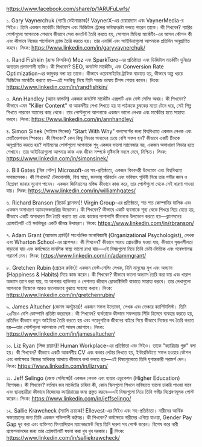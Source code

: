 https://www.facebook.com/share/p/1ARUFuLwfs/



১. Gary Vaynerchuk (গ্যারি ভেইনারচাক)!
VaynerX-এর চেয়ারম্যান এবং VaynerMedia-র সিইও। তিনি একজন মার্কেটিং জিনিয়াস এবং ডিজিটাল ট্রেন্ডের ভবিষ্যৎদ্রষ্টা বলতে পারেন তাকে।
কী শিখবেন?
গ্যারির পোস্টগুলো আপনাকে শেখাবে কীভাবে সেরা কনটেন্ট তৈরি করতে হয়, সোশ্যাল মিডিয়া মার্কেটিং-এর আসল কৌশল কী এবং কীভাবে নিজের পার্সোনাল ব্র্যান্ড তৈরি করতে হয়। তার এনার্জি এবং আইডিয়াগুলো আপনাকে প্রতিদিন অনুপ্রাণিত করবে।
লিংক: https://www.linkedin.com/in/garyvaynerchuk/

২. Rand Fishkin (র‍্যান্ড ফিসকিন)
Moz এবং SparkToro-এর প্রতিষ্ঠাতা এবং ডিজিটাল মার্কেটিং দুনিয়ার অন্যতম প্রভাবশালী ব্যক্তি।
কী শিখবেন?
SEO, কনটেন্ট মার্কেটিং, এবং Conversion Rate Optimization-এর জাদুকর বলা হয় তাকে। কীভাবে ওয়েবসাইটের ট্রাফিক বাড়াতে হয়, কীভাবে অল্প খরচে ডিজিটাল মার্কেটিং করতে হয়—এই সবকিছু নিয়ে তিনি সহজ ভাষায় টিপস শেয়ার করেন।
লিংক: https://www.linkedin.com/in/randfishkin/

৩. Ann Handley (অ্যান হ্যান্ডলি)
একজন কনটেন্ট মার্কেটিং এক্সপার্ট এবং বেস্ট সেলিং অথর।
কী শিখবেন?
কীভাবে এমন "Killer Content" বা আকর্ষণীয় লেখা লিখতে হয় যা পাঠককে চুম্বকের মতো টেনে ধরে, সেই শিল্প শিখতে পারবেন অ্যানের কাছ থেকে।
তার পোস্টগুলো আপনাকে একজন ভালো লেখক এবং মার্কেটার হতে সাহায্য করবে।
লিংক: https://www.linkedin.com/in/annhandley/

৪. Simon Sinek (সাইমন সিনেক)
"Start With Why" কনসেপ্টের জন্য বিশ্ববিখ্যাত একজন লেখক এবং মোটিভেশনাল স্পিকার।
কী শিখবেন?
কেন কিছু লিডার অন্যদের চেয়ে বেশি সফল হন?
কীভাবে একটি টিমকে অনুপ্রাণিত করতে হয়?
সাইমনের পোস্টগুলো আপনাকে শুধু একজন ভালো ম্যানেজার নয়, একজন অসাধারণ লিডার হতে শেখাবে। তার আইডিয়াগুলো আপনার কাজ এবং জীবন সম্পর্কে দৃষ্টিভঙ্গি বদলে দেবে, নিশ্চিত।
লিংক: https://www.linkedin.com/in/simonsinek/

৫. Bill Gates (বিল গেটস)
Microsoft-এর সহ-প্রতিষ্ঠাতা, একজন কিংবদন্তী উদ্যোক্তা এবং বিশ্ববিখ্যাত সমাজসেবক।
কী শিখবেন?
টেকনোলজি, বিশ্ব স্বাস্থ্য, জলবায়ু পরিবর্তন এবং ভবিষ্যৎ পৃথিবী নিয়ে তার গভীর জ্ঞান ও বিশ্লেষণ জানার সুযোগ পাবেন। একজন জিনিয়াসের মস্তিষ্ক কীভাবে কাজ করে, তার পোস্টগুলো থেকে সেই ধারণা পাওয়া যায়।
লিংক: https://www.linkedin.com/in/williamhgates/

৬. Richard Branson (রিচার্ড ব্র্যানসন)!
Virgin Group-এর প্রতিষ্ঠাতা, শত শত কোম্পানির মালিক এবং একজন অসাধারণ অ্যাডভেঞ্চারপ্রিয় উদ্যোক্তা।
কী শিখবেন?
কীভাবে একটি ব্যবসাকে শূন্য থেকে শিখরে নিয়ে যেতে হয়, কীভাবে একটি অসাধারণ টিম তৈরি করতে হয় এবং কাজের পাশাপাশি জীবনকে উপভোগ করতে হয়—ব্র্যানসনের প্রোফাইলটি এই সবকিছুর একটি জীবন্ত উদাহরণ।
লিংক: https://www.linkedin.com/in/rbranson/

৭. Adam Grant (অ্যাডাম গ্র্যান্ট)!
সাংগঠনিক মনোবিজ্ঞানী (Organizational Psychologist), লেখক এবং Wharton School-এর প্রফেসর।
কী শিখবেন?
কীভাবে আরও প্রোডাক্টিভ হওয়া যায়, কীভাবে সৃজনশীলতা বাড়ানো যায় এবং কর্মক্ষেত্রে মানসিক স্বাস্থ্য ভালো রাখা যায়—এই বিষয়গুলো নিয়ে তিনি ডেটা-ভিত্তিক এবং গবেষণালব্ধ পরামর্শ দেন।
লিংক: https://www.linkedin.com/in/adammgrant/

৮. Gretchen Rubin (গ্রেচেন রুবিন)!
একজন বেস্ট-সেলিং লেখক, যিনি মানুষের সুখ এবং অভ্যাস (Happiness & Habits) নিয়ে কাজ করেন।
কী শিখবেন?
কীভাবে ভালো অভ্যাস তৈরি করা যায় এবং খারাপ অভ্যাস ত্যাগ করা যায়, যা আপনার ব্যক্তিগত ও পেশাগত জীবনে প্রোডাক্টিভিটি বাড়াতে সাহায্য করবে। তার লেখাগুলো আপনাকে নিজেকে আরও ভালোভাবে বুঝতে সাহায্য করবে।
লিংক: https://www.linkedin.com/in/gretchenrubin/

৯. James Altucher (জেমস অলটুচার)!
একজন সফল উদ্যোক্তা, লেখক এবং ভেঞ্চার ক্যাপিটালিস্ট। তিনি ২০টিরও বেশি কোম্পানি প্রতিষ্ঠা করেছেন।
কী শিখবেন?
ব্যর্থতাকে কীভাবে সফলতার সিঁড়ি হিসেবে ব্যবহার করতে হয়, প্রতিদিন কীভাবে নতুন আইডিয়া তৈরি করতে হয় এবং গতানুগতিক জীবনের বাইরে গিয়ে কীভাবে নিজের পথ তৈরি করতে হয়—তার পোস্টগুলো আপনাকে সেই সাহস জোগাবে।
লিংক: https://www.linkedin.com/in/jamesaltucher/

১০. Liz Ryan (লিজ রায়ান)!
Human Workplace-এর প্রতিষ্ঠাতা এবং সিইও। তাকে "ক্যারিয়ার গুরু" বলা হয়।
কী শিখবেন?
কীভাবে একটি আকর্ষণীয় CV এবং কভার লেটার লিখতে হয়, ইন্টারভিউতে সফল হওয়ার কৌশল এবং কর্মক্ষেত্রে নিজের অধিকার আদায়ে কীভাবে কথা বলতে হয়—এই বিষয়গুলোতে তিনি যুগান্তকারী পরামর্শ দেন।
লিংক: https://www.linkedin.com/in/lizryan/

১১. Jeff Selingo (জেফ সেলিঙ্গো)!
একজন লেখক এবং হায়ার এডুকেশন (Higher Education) বিশেষজ্ঞ।
কী শিখবেন?
বর্তমান জব মার্কেটের চাহিদা কী, কোন স্কিলগুলো শিখলে ভবিষ্যতে ভালো চাকরি পাওয়া যাবে এবং ছাত্রছাত্রীরা কীভাবে নিজেদের ক্যারিয়ারের জন্য প্রস্তুত করবে—এই বিষয়গুলো নিয়ে তিনি গভীর বিশ্লেষণমূলক পোস্ট করেন।
লিংক: https://www.linkedin.com/in/jeffselingo/

১২. Sallie Krawcheck (স্যালি ক্রচেক)!
Ellevest-এর সিইও এবং সহ-প্রতিষ্ঠাতা। নারীদের আর্থিক ক্ষমতায়নের জন্য তিনি একজন শক্তিশালী কণ্ঠস্বর।
কী শিখবেন?
কর্মক্ষেত্রে নারীদের এগিয়ে যাওয়া, Gender Pay Gap দূর করা এবং ব্যক্তিগত ফিন্যান্সিয়াল ম্যানেজমেন্ট নিয়ে তিনি দারুণ সব পোস্ট করেন। বিশেষ করে নারী প্রফেশনালদের জন্য তার প্রোফাইলটি ফলো করা খুব খুব দরকার। 🙂
লিংক: https://www.linkedin.com/in/salliekrawcheck/


